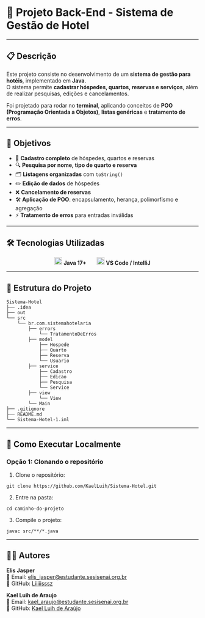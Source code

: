 # 🏨 Projeto Back-End - Sistema de Gestão de Hotel  

---

## 📋 Descrição  
Este projeto consiste no desenvolvimento de um **sistema de gestão para hotéis**, implementado em **Java**.  
O sistema permite **cadastrar hóspedes, quartos, reservas e serviços**, além de realizar pesquisas, edições e cancelamentos.  

Foi projetado para rodar no **terminal**, aplicando conceitos de **POO (Programação Orientada a Objetos)**, **listas genéricas** e **tratamento de erros**.  

---

## 🎯 Objetivos  
- 📝 **Cadastro completo** de hóspedes, quartos e reservas  
- 🔍 **Pesquisa por nome, tipo de quarto e reserva**  
- 🗂️ **Listagens organizadas** com `toString()`  
- ✏️ **Edição de dados** de hóspedes  
- ❌ **Cancelamento de reservas**  
- 🛠️ **Aplicação de POO**: encapsulamento, herança, polimorfismo e agregação  
- ⚡ **Tratamento de erros** para entradas inválidas  

---

## 🛠️ Tecnologias Utilizadas  
<div align="center">
  <img src="https://cdn-icons-png.flaticon.com/512/226/226777.png" width="20" alt="Java"> 
  <strong>Java 17+</strong> &nbsp;&nbsp;&nbsp;&nbsp;&nbsp;
  <img src="https://cdn-icons-png.flaticon.com/512/2111/2111432.png" width="20" alt="VS Code"> 
  <strong>VS Code / IntelliJ</strong>
</div>  

---

## 📂 Estrutura do Projeto  
```
Sistema-Hotel
├── .idea
├── out
└── src
    └── br.com.sistemahotelaria
        ├── errors
            └── TratamentoDeErros
        ├── model
            ├── Hospede
            ├── Quarto
            ├── Reserva
            └── Usuario
        ├── service
            ├── Cadastro
            ├── Edicao
            ├── Pesquisa
            └── Service
        ├── view
            └── View
        └── Main
├── .gitignore
├── README.md
└── Sistema-Hotel-1.iml
```

---

## 🚀 Como Executar Localmente  

### Opção 1: Clonando o repositório  

1. Clone o repositório:
```
git clone https://github.com/KaelLuih/Sistema-Hotel.git
```
2. Entre na pasta:  
```
cd caminho-do-projeto
```
3. Compile o projeto:
```
javac src/**/*.java
```


---

## 👩‍💻 Autores  
**Elis Jasper**  
📧 Email: elis_jasper@estudante.sesisenai.org.br  
🔗 GitHub: [Liiiiisssz](https://github.com/Liiiiisssz)  

**Kael Luih de Araujo**  
📧 Email: kael_araujo@estudante.sesisenai.org.br  
🔗 GitHub: [Kael Luih de Araújo](https://github.com/KaelLuih) 
